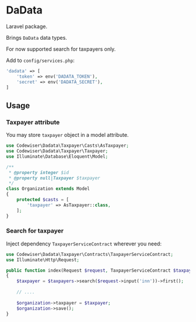 # DaData

Laravel package.

Brings `DaData` data types.

For now supported search for taxpayers only.

Add to `config/services.php`:

```php
'dadata' => [
    'token' => env('DADATA_TOKEN'),
    'secret' => env('DADATA_SECRET'),
]
```

## Usage

### Taxpayer attribute

You may store `taxpayer` object in a model attribute.

```php
use Codewiser\Dadata\Taxpayer\Casts\AsTaxpayer;
use Codewiser\Dadata\Taxpayer\Taxpayer;
use Illuminate\Database\Eloquent\Model;

/**
 * @property integer $id
 * @property null|Taxpayer $taxpayer 
 */
class Organization extends Model
{
    protected $casts = [
        'taxpayer' => AsTaxpayer::class,    
    ];
}
```

### Search for taxpayer

Inject dependency `TaxpayerServiceContract` wherever you need:

```php
use Codewiser\Dadata\Taxpayer\Contracts\TaxpayerServiceContract;
use Illuminate\Http\Request;

public function index(Request $request, TaxpayerServiceContract $taxpayers)
{
    $taxpayer = $taxpayers->search($request->input('inn'))->first();
    
    // ....
    
    $organization->taxpayer = $taxpayer;
    $organization->save();
}
```

